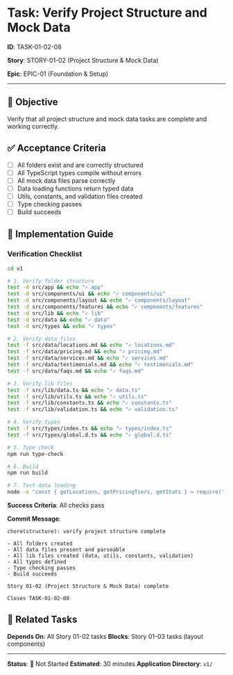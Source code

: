 # Task: Verify Project Structure and Mock Data

**ID**: TASK-01-02-08

**Story**: STORY-01-02 (Project Structure & Mock Data)

**Epic**: EPIC-01 (Foundation & Setup)

---

## 🎯 Objective

Verify that all project structure and mock data tasks are complete and working correctly.

## ✅ Acceptance Criteria

- [ ] All folders exist and are correctly structured
- [ ] All TypeScript types compile without errors
- [ ] All mock data files parse correctly
- [ ] Data loading functions return typed data
- [ ] Utils, constants, and validation files created
- [ ] Type checking passes
- [ ] Build succeeds

## 🔧 Implementation Guide

### Verification Checklist

```bash
cd v1

# 1. Verify folder structure
test -d src/app && echo "✓ app"
test -d src/components/ui && echo "✓ components/ui"
test -d src/components/layout && echo "✓ components/layout"
test -d src/components/features && echo "✓ components/features"
test -d src/lib && echo "✓ lib"
test -d src/data && echo "✓ data"
test -d src/types && echo "✓ types"

# 2. Verify data files
test -f src/data/locations.md && echo "✓ locations.md"
test -f src/data/pricing.md && echo "✓ pricing.md"
test -f src/data/services.md && echo "✓ services.md"
test -f src/data/testimonials.md && echo "✓ testimonials.md"
test -f src/data/faqs.md && echo "✓ faqs.md"

# 3. Verify lib files
test -f src/lib/data.ts && echo "✓ data.ts"
test -f src/lib/utils.ts && echo "✓ utils.ts"
test -f src/lib/constants.ts && echo "✓ constants.ts"
test -f src/lib/validation.ts && echo "✓ validation.ts"

# 4. Verify types
test -f src/types/index.ts && echo "✓ types/index.ts"
test -f src/types/global.d.ts && echo "✓ global.d.ts"

# 5. Type check
npm run type-check

# 6. Build
npm run build

# 7. Test data loading
node -e "const { getLocations, getPricingTiers, getStats } = require('./src/lib/data'); console.log('Stats:', getStats()); console.log('Locations:', getLocations().length); console.log('Pricing:', getPricingTiers().length);"
```

**Success Criteria**: All checks pass

**Commit Message**:
```
chore(structure): verify project structure complete

- All folders created
- All data files present and parseable
- All lib files created (data, utils, constants, validation)
- All types defined
- Type checking passes
- Build succeeds

Story 01-02 (Project Structure & Mock Data) complete

Closes TASK-01-02-08
```

## 🔗 Related Tasks

**Depends On**: All Story 01-02 tasks
**Blocks**: Story 01-03 tasks (layout components)

---

**Status**: 🔵 Not Started
**Estimated**: 30 minutes
**Application Directory**: `v1/`
